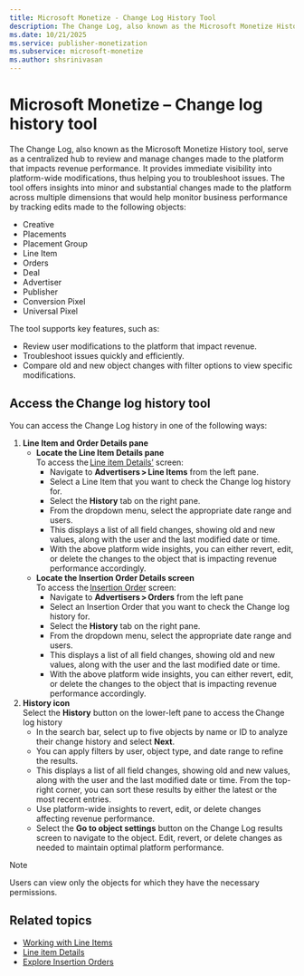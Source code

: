 ```yaml
---
title: Microsoft Monetize - Change Log History Tool
description: The Change Log, also known as the Microsoft Monetize History tool, serve as a centralized hub to review and manage changes made to the platform that impacts revenue performance.
ms.date: 10/21/2025
ms.service: publisher-monetization
ms.subservice: microsoft-monetize
ms.author: shsrinivasan
---
```

# Microsoft Monetize – Change log history tool

The Change Log, also known as the Microsoft Monetize History tool, serve as a centralized hub to review and manage changes made to the platform that impacts revenue performance. It provides immediate visibility into platform-wide modifications, thus helping you to troubleshoot issues. The tool offers insights into minor and substantial changes made to the platform across multiple dimensions that would help monitor business performance by tracking edits made to the following objects: 
- Creative 
- Placements 
- Placement Group 
- Line Item  
- Orders  
- Deal 
- Advertiser 
- Publisher 
- Conversion Pixel 
- Universal Pixel 

The tool supports key features, such as: 
- Review user modifications to the platform that impact revenue. 
- Troubleshoot issues quickly and efficiently.
- Compare old and new object changes with filter options to view specific modifications. 

## Access the Change log history tool

You can access the Change Log history in one of the following ways: 

1. **Line Item and Order Details pane**
    - **Locate the Line Item Details pane** <br>
    To access the [Line item Details’](view-line-item-details.md) screen: 
        - Navigate to **Advertisers > Line Items** from the left pane. 
        - Select a Line Item that you want to check the Change log history for. 
        - Select the **History** tab on the right pane. 
        -  From the dropdown menu, select the appropriate date range and users.  
        - This displays a list of all field changes, showing old and new values, along with the user and the last modified date or time. 
        - With the above platform wide insights, you can either revert, edit, or delete the changes to the object that is impacting revenue performance accordingly. 
    - **Locate the Insertion Order Details screen** <br>
    To access the [Insertion Order](explore-insertion-orders.md) screen: 
        - Navigate to **Advertisers > Orders** from the left pane  
        - Select an Insertion Order that you want to check the Change log history for. 
        - Select the **History** tab on the right pane. 
        - From the dropdown menu, select the appropriate date range and users. 
        - This displays a list of all field changes, showing old and new values, along with the user and the last modified date or time. 
        - With the above platform wide insights, you can either revert, edit, or delete the changes to the object that is impacting revenue performance accordingly. 
1. **History icon** <br>
Select the **History** button on the lower-left pane to access the Change log history  
    - In the search bar, select up to five objects by name or ID to analyze their change history and select **Next**.
    - You can apply filters by user, object type, and date range to refine the results.  
    - This displays a list of all field changes, showing old and new values, along with the user and the last modified date or time. From the top-right corner, you can sort these results by either the latest or the most recent entries. 
    - Use platform-wide insights to revert, edit, or delete changes affecting revenue performance. 
    - Select the **Go to object settings** button on the Change Log results screen to navigate to the object. Edit, revert, or delete changes as needed to maintain optimal platform performance. 
> [!NOTE]
> Users can view only the objects for which they have the necessary permissions.


## Related topics 

- [Working with Line Items](working-with-line-items.md)
- [Line item Details](view-line-item-details.md)
- [Explore Insertion Orders](explore-insertion-orders.md)

 


